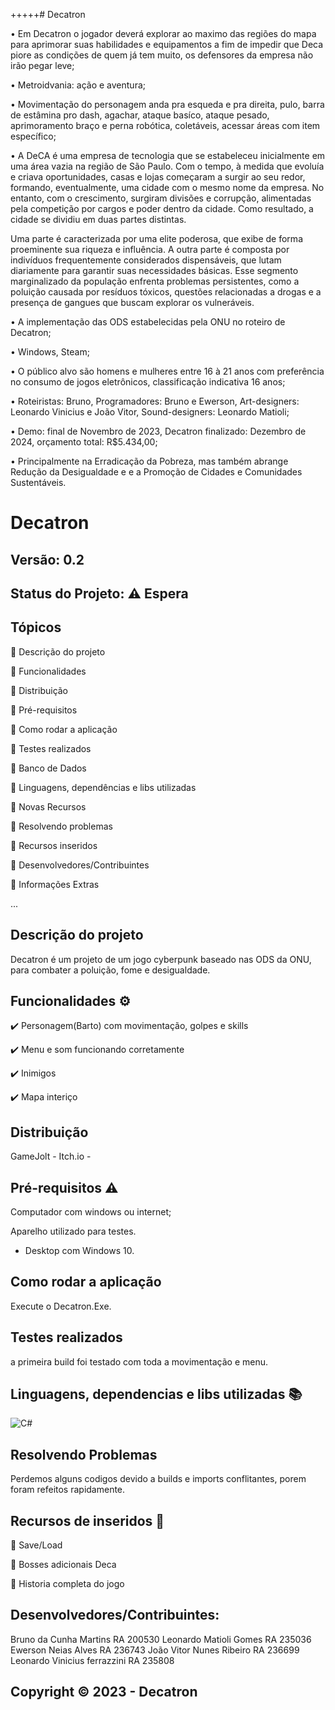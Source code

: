 +++++# Decatron

• Em Decatron o jogador deverá explorar ao maximo das regiões do mapa para aprimorar suas habilidades e equipamentos a fim de impedir que Deca piore as condições de quem já tem muito, os defensores da empresa não irão pegar leve;

• Metroidvania: ação e aventura;

• Movimentação do personagem anda pra esqueda e pra direita, pulo, barra de estâmina pro dash, agachar, ataque basíco, ataque pesado, aprimoramento braço e perna robótica, coletáveis, acessar áreas com item específico;

•  A DeCA é uma empresa de tecnologia que se estabeleceu inicialmente em uma área vazia na região de São Paulo. Com o tempo, à medida que evoluía e criava oportunidades, casas e lojas começaram a surgir ao seu redor, formando, eventualmente, uma cidade com o mesmo nome da empresa. No entanto, com o crescimento, surgiram divisões e corrupção, alimentadas pela competição por cargos e poder dentro da cidade. Como resultado, a cidade se dividiu em duas partes distintas.

Uma parte é caracterizada por uma elite poderosa, que exibe de forma proeminente sua riqueza e influência. A outra parte é composta por indivíduos frequentemente considerados dispensáveis, que lutam diariamente para garantir suas necessidades básicas. Esse segmento marginalizado da população enfrenta problemas persistentes, como a poluição causada por resíduos tóxicos, questões relacionadas a drogas e a presença de gangues que buscam explorar os vulneráveis.

• A implementação das ODS estabelecidas pela ONU no roteiro de Decatron;

• Windows, Steam;

• O público alvo são homens e mulheres entre 16 à 21 anos com preferência no consumo de jogos eletrônicos, classificação indicativa 16 anos;

• Roteiristas: Bruno, Programadores: Bruno e Ewerson, Art-designers: Leonardo Vinicius e João Vitor, Sound-designers: Leonardo Matioli;

• Demo: final de Novembro de 2023, Decatron finalizado: Dezembro de 2024, orçamento total: R$5.434,00​;

• Principalmente na Erradicação da Pobreza, mas também abrange Redução da Desigualdade e e a Promoção de Cidades e Comunidades Sustentáveis.

# Decatron
## Versão: 0.2
## Status do Projeto: ⚠️ Espera 

## Tópicos
🔹 Descrição do projeto 

🔹 Funcionalidades

🔹 Distribuição

🔹 Pré-requisitos

🔹 Como rodar a aplicação

🔹 Testes realizados

🔹 Banco de Dados

🔹 Linguagens, dependências e libs utilizadas

🔹 Novas Recursos

🔹 Resolvendo problemas

🔹 Recursos inseridos 

🔹 Desenvolvedores/Contribuintes

🔹 Informações Extras


...

## Descrição do projeto
Decatron é um projeto de um jogo cyberpunk baseado nas ODS da ONU, para combater a poluição, fome e desigualdade.

## Funcionalidades ⚙️
✔️ Personagem(Barto) com movimentação, golpes e skills

✔️ Menu e som funcionando corretamente

✔️ Inimigos

✔️ Mapa interiço

## Distribuição
GameJolt - 
Itch.io - 

## Pré-requisitos ⚠️    
Computador com windows ou internet; 

Aparelho utilizado para testes.
- Desktop com Windows 10.

## Como rodar a aplicação 
Execute o Decatron.Exe.

## Testes realizados
a primeira build foi testado com toda a movimentação e menu.


## Linguagens, dependencias e libs utilizadas 📚
![C#](https://img.shields.io/badge/C%23-239120?style=for-the-badge&logo=c-sharp&logoColor=white)


## Resolvendo Problemas 
Perdemos alguns codigos devido a builds e imports conflitantes, porem foram refeitos rapidamente.

## Recursos de inseridos 🧰

📝 Save/Load

📝 Bosses adicionais Deca

📝 Historia completa do jogo

## Desenvolvedores/Contribuintes:
Bruno da Cunha Martins RA 200530
Leonardo Matioli Gomes RA 235036
Ewerson Neias Alves  RA 236743
João Vitor Nunes Ribeiro RA 236699
Leonardo Vinicius ferrazzini RA 235808

## Copyright ©️ 2023 - Decatron
